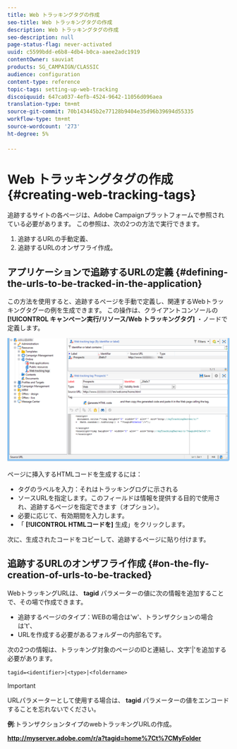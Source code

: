 ```yaml
---
title: Web トラッキングタグの作成
seo-title: Web トラッキングタグの作成
description: Web トラッキングタグの作成
seo-description: null
page-status-flag: never-activated
uuid: c5599bdd-e6b8-4db4-b0ca-aaee2adc1919
contentOwner: sauviat
products: SG_CAMPAIGN/CLASSIC
audience: configuration
content-type: reference
topic-tags: setting-up-web-tracking
discoiquuid: 647ca037-4efb-4524-9642-11056d096aea
translation-type: tm+mt
source-git-commit: 70b143445b2e77128b9404e35d96b39694d55335
workflow-type: tm+mt
source-wordcount: '273'
ht-degree: 5%

---
```



# Web トラッキングタグの作成{#creating-web-tracking-tags}

追跡するサイトの各ページは、Adobe Campaignプラットフォームで参照されている必要があります。 この参照は、次の2つの方法で実行できます。

1. 追跡するURLの手動定義、
1. 追跡するURLのオンザフライ作成。

## アプリケーションで追跡するURLの定義 {#defining-the-urls-to-be-tracked-in-the-application}

この方法を使用すると、追跡するページを手動で定義し、関連するWebトラッキングタグーの例を生成できます。 この操作は、クライアントコンソールの **[!UICONTROL キャンペーン実行/リソース/Web トラッキングタグ]** ・ノードで定義します。

![](assets/d_ncs_integration_webtracking_screen.png)

ページに挿入するHTMLコードを生成するには：

* タグのラベルを入力：それはトラッキングログに示される
* ソースURLを指定します。このフィールドは情報を提供する目的で使用され、追跡するページを指定できます（オプション）。
* 必要に応じて、有効期間を入力します。
* 「 **[!UICONTROL HTMLコードを]** 生成」をクリックします。

次に、生成されたコードをコピーして、追跡するページに貼り付けます。

## 追跡するURLのオンザフライ作成 {#on-the-fly-creation-of-urls-to-be-tracked}

WebトラッキングURLは、 **tagid** パラメーターの値に次の情報を追加することで、その場で作成できます。

* 追跡するページのタイプ：WEBの場合は&#39;w&#39;、トランザクションの場合は&#39;t&#39;、
* URLを作成する必要があるフォルダーの内部名です。

次の2つの情報は、トラッキング対象のページのIDと連結し、文字&#39;|&#39;を追加する必要があります。

```
tagid=<identifier>|<type>|<foldername>
```

>[!IMPORTANT]
>
>URLパラメーターとして使用する場合は、 **tagid** パラメーターの値をエンコードすることを忘れないでください。

**例**:トランザクションタイプのwebトラッキングURLの作成。

**http://myserver.adobe.com/r/a?tagid=home%7Ct%7CMyFolder**
